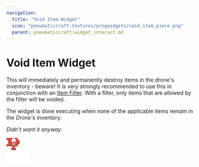 ```yaml
---
navigation:
  title: "Void Item Widget"
  icon: "pneumaticcraft:textures/progwidgets/void_item_piece.png"
  parent: pneumaticcraft:widget_interact.md
---
```


# Void Item Widget

This will immediately and permanently destroy items in the drone's inventory - beware! It is very strongly recommended to use this in conjunction with an [Item Filter](./item_filter.md). With a filter, only items that are allowed by the filter will be voided.

The widget is done executing when none of the applicable items remain in the *Drone's* inventory.

*Didn't want it anyway*

![](void_item_piece.png)

